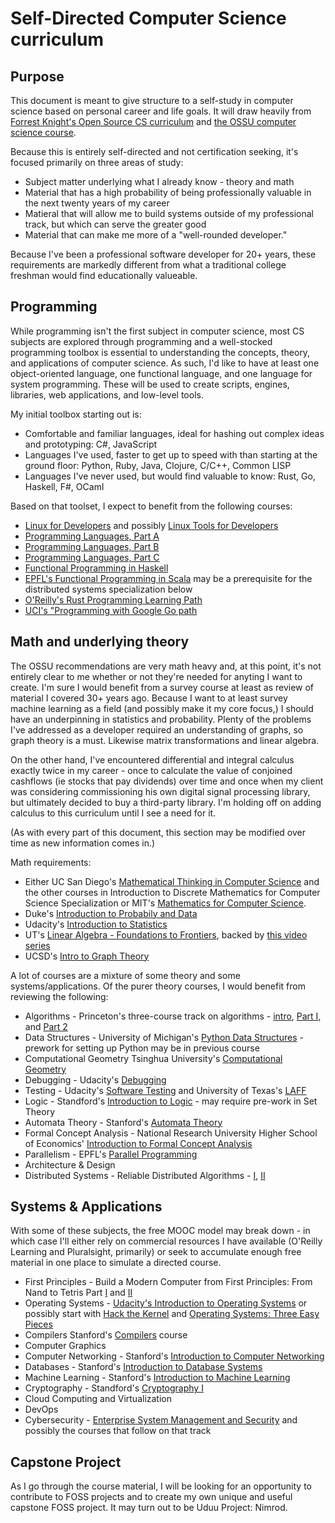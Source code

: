 # Self-Directed Computer Science curriculum

## Purpose

This document is meant to give structure to a self-study in computer science based on personal career and life goals. It will draw heavily
from [Forrest Knight's Open Source CS curriculum](https://github.com/jake-bladt/open-source-cs) and 
[the OSSU computer science course](https://github.com/jake-bladt/computer-science).

Because this is entirely self-directed and not certification seeking, it's focused primarily on three areas of study:

* Subject matter underlying what I already know - theory and math
* Material that has a high probability of being professionally valuable in the next twenty years of my career
* Matieral that will allow me to build systems outside of my professional track, but which can serve the greater good
* Material that can make me more of a "well-rounded developer."

Because I've been a professional software developer for 20+ years, these requirements are markedly different from what a traditional college freshman would find educationally valueable.

## Programming

While programming isn't the first subject in computer science, most CS subjects are explored through programming and a well-stocked programming toolbox is essential to understanding the concepts, theory, and applications of computer science. As such, I'd like to have at least one object-oriented language, one functional language, and one language for system programming. These will be used to create scripts, engines, libraries, web applications, and low-level tools.

My initial toolbox starting out is:

* Comfortable and familiar languages, ideal for hashing out complex ideas and prototyping: C#, JavaScript
* Languages I've used, faster to get up to speed with than starting at the ground floor: Python, Ruby, Java, Clojure, C/C++, Common LISP
* Languages I've never used, but would find valuable to know: Rust, Go, Haskell, F#, OCaml

Based on that toolset, I expect to benefit from the following courses:

* [Linux for Developers](https://www.coursera.org/learn/linux-for-developers) and possibly [Linux Tools for Developers](https://www.coursera.org/learn/linux-tools-for-developers)
* [Programming Languages, Part A](https://www.coursera.org/learn/programming-languages)
* [Programming Languages, Part B](https://www.coursera.org/learn/programming-languages-part-b)
* [Programming Languages, Part C](https://www.coursera.org/learn/programming-languages-part-c)
* [Functional Programming in Haskell](https://www.futurelearn.com/courses/functional-programming-haskell)
* [EPFL's Functional Programming in Scala](https://www.coursera.org/learn/progfun1) may be a prerequisite for the distributed systems specialization below
* [O'Reilly's Rust Programming Learning Path](https://learning.oreilly.com/learning-paths/learning-path-learn/9781789809398/)
* [UCI's "Programming with Google Go path](https://www.coursera.org/specializations/google-golang)

## Math and underlying theory

The OSSU recommendations are very math heavy and, at this point, it's not entirely clear to me whether or not they're needed for anyting I want to create. I'm sure I would benefit from a survey course at least as review of material I covered 30+ years ago. Because I want to at least survey machine learning as a field (and possibly make it my core focus,) I should have an underpinning in statistics and probability. Plenty of the problems I've addressed as a developer required an understanding of graphs, so graph theory is a must. Likewise matrix transformations and linear algebra.

On the other hand, I've encountered differential and integral calculus exactly twice in my career - once to calculate the value of conjoined cashflows (ie stocks that pay dividends) over time and once when my client was considering commissioning his own digital signal processing library, but ultimately decided to buy a third-party library. I'm holding off on adding calculus to this curriculum until I see a need for it.

(As with every part of this document, this section may be modified over time as new information comes in.)

Math requirements:

* Either UC San Diego's [Mathematical Thinking in Computer Science](https://www.coursera.org/learn/what-is-a-proof) and the other courses in Introduction to Discrete Mathematics for Computer Science Specialization or MIT's [Mathematics for Computer Science](https://ocw.mit.edu/courses/electrical-engineering-and-computer-science/6-042j-mathematics-for-computer-science-spring-2015/index.htm).
* Duke's [Introduction to Probabily and Data](https://www.coursera.org/learn/probability-intro)
* Udacity's [Introduction to Statistics](https://www.udacity.com/course/intro-to-statistics--st101)
* UT's [Linear Algebra - Foundations to Frontiers](https://www.edx.org/course/linear-algebra-foundations-to-frontiers), backed by [this video series](https://www.youtube.com/playlist?list=PLZHQObOWTQDPD3MizzM2xVFitgF8hE_ab)
* UCSD's [Intro to Graph Theory](https://www.coursera.org/learn/graphs)

A lot of courses are a mixture of some theory and some systems/applications. Of the purer theory courses, I would benefit from reviewing the following:

* Algorithms - Princeton's three-course track on algorithms - [intro](https://www.classcentral.com/course/coursera-computer-science-algorithms-theory-and-machines-10671), [Part I](https://lagunita.stanford.edu/courses/course-v1:Engineering+Algorithms1+SelfPaced/about), and [Part 2](https://lagunita.stanford.edu/courses/course-v1:Engineering+Algorithms2+SelfPaced/about)
* Data Structures - University of Michigan's [Python Data Structures](https://www.coursera.org/learn/python-data) - prework for setting up Python may be in previous course
* Computational Geometry Tsinghua University's [Computational Geometry](https://www.edx.org/course/ji-suan-ji-he--computational-geometry)
* Debugging - Udacity's [Debugging](https://www.udacity.com/course/software-debugging--cs259)
* Testing - Udacity's [Software Testing](https://www.udacity.com/course/software-testing--cs258) and University of Texas's [LAFF](https://www.edx.org/course/laff-on-programming-for-correctness)
* Logic - Standford's [Introduction to Logic](https://www.coursera.org/learn/logic-introduction) - may require pre-work in Set Theory
* Automata Theory - Stanford's [Automata Theory](https://lagunita.stanford.edu/courses/course-v1:ComputerScience+Automata+SelfPaced/about)
* Formal Concept Analysis - National Research University Higher School of Economics' [Introduction to Formal Concept Analysis](https://www.coursera.org/learn/formal-concept-analysis)
* Parallelism - EPFL's [Parallel Programming](https://www.coursera.org/learn/parprog1)
* Architecture & Design
* Distributed Systems - Reliable Distributed Algorithms - [I](https://www.edx.org/course/reliable-distributed-algorithms-part-1-kthx-id2203-1x-0), [II](https://www.edx.org/course/reliable-distributed-algorithms-part-2-kthx-id2203-2x)

## Systems & Applications

With some of these subjects, the free MOOC model may break down - in which case I'll either rely on commercial resources I have available (O'Reilly Learning and Pluralsight, primarily) or seek to accumulate enough free material in one place to simulate a directed course.

* First Principles - Build a Modern Computer from First Principles: From Nand to Tetris Part [I](https://www.coursera.org/learn/build-a-computer) and [II](https://www.coursera.org/learn/nand2tetris2)
* Operating Systems - [Udacity's Introduction to Operating Systems](https://www.udacity.com/course/introduction-to-operating-systems--ud923) or possibly start with [Hack the Kernel](https://www.ops-class.org/) and [Operating Systems: Three Easy Pieces](http://pages.cs.wisc.edu/~remzi/OSTEP/)
* Compilers Stanford's [Compilers](https://lagunita.stanford.edu/courses/Engineering/Compilers/Fall2014/about) course
* Computer Graphics
* Computer Networking - Stanford's [Introduction to Computer Networking](https://lagunita.stanford.edu/courses/Engineering/Networking-SP/SelfPaced/about)
* Databases - Stanford's [Introduction to Database Systems](https://lagunita.stanford.edu/courses/DB/2014/SelfPaced/about)
* Machine Learning - Stanford's [Introduction to Machine Learning](https://www.coursera.org/learn/machine-learning)
* Cryptography - Standford's [Cryptography I](https://www.coursera.org/learn/crypto)
* Cloud Computing and Virtualization
* DevOps
* Cybersecurity - [Enterprise System Management and Security](https://www.coursera.org/learn/enterprise-system-management-security) and possibly the courses that follow on that track

## Capstone Project

As I go through the course material, I will be looking for an opportunity to contribute to FOSS projects and to create my own unique and useful capstone FOSS project. It may turn out to be Uduu Project: Nimrod.
